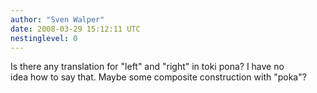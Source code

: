 ```yaml
---
author: "Sven Walper"
date: 2008-03-29 15:12:11 UTC
nestinglevel: 0
---
```

Is there any translation for "left" and "right" in toki pona? I have no  
idea how to say that. Maybe some composite construction with "poka"?